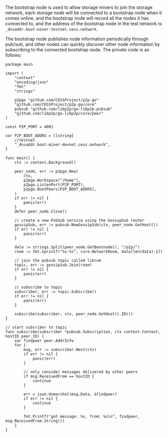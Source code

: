 The bootstrap node is used to allow storage miners to join the storage network, each storage node will be connected to a bootstrap node when it comes online, and the bootstrap node will record all the nodes it has connected to, and the address of the bootstrap node in the test network is: `_dnsaddr.boot-miner-testnet.cess.network`.

The bootstrap node publishes node information periodically through pub/sub, and other nodes can quickly discover other node information by subscribing to the connected bootstrap node. The private code is as follows:
```golang
package main

import (
	"context"
	"encoding/json"
	"fmt"
	"strings"

	p2pgo "github.com/CESSProject/p2p-go"
	"github.com/CESSProject/p2p-go/core"
	pubsub "github.com/libp2p/go-libp2p-pubsub"
	"github.com/libp2p/go-libp2p/core/peer"
)

const P2P_PORT = 4001

var P2P_BOOT_ADDRS = []string{
	//testnet
	"_dnsaddr.boot-miner-devnet.cess.network",
}

func main() {
	ctx := context.Background()

	peer_node, err := p2pgo.New(
		ctx,
		p2pgo.Workspace("/home"),
		p2pgo.ListenPort(P2P_PORT),
		p2pgo.BootPeers(P2P_BOOT_ADDRS),
	)
	if err != nil {
		panic(err)
	}
	defer peer_node.Close()

	// create a new PubSub service using the GossipSub router
	gossipSub, err := pubsub.NewGossipSub(ctx, peer_node.GetHost())
	if err != nil {
		panic(err)
	}

	data := strings.Split(peer_node.GetBootnode(), "/p2p/")
	room := fmt.Sprintf("%s-%s", core.NetworkRoom, data[len(data)-1])

	// join the pubsub topic called librum
	topic, err := gossipSub.Join(room)
	if err != nil {
		panic(err)
	}

	// subscribe to topic
	subscriber, err := topic.Subscribe()
	if err != nil {
		panic(err)
	}

	subscribe(subscriber, ctx, peer_node.GetHost().ID())
}

// start subsriber to topic
func subscribe(subscriber *pubsub.Subscription, ctx context.Context, hostID peer.ID) {
	var findpeer peer.AddrInfo
	for {
		msg, err := subscriber.Next(ctx)
		if err != nil {
			panic(err)
		}

		// only consider messages delivered by other peers
		if msg.ReceivedFrom == hostID {
			continue
		}

		err = json.Unmarshal(msg.Data, &findpeer)
		if err != nil {
			continue
		}

		fmt.Printf("got message: %v, from: %s\n", findpeer, msg.ReceivedFrom.String())
	}
}
```